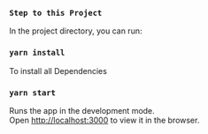 ### `Step to this Project`

In the project directory, you can run:

### `yarn install`
To install all Dependencies

### `yarn start`

Runs the app in the development mode.\
Open [http://localhost:3000](http://localhost:3000) to view it in the browser.

